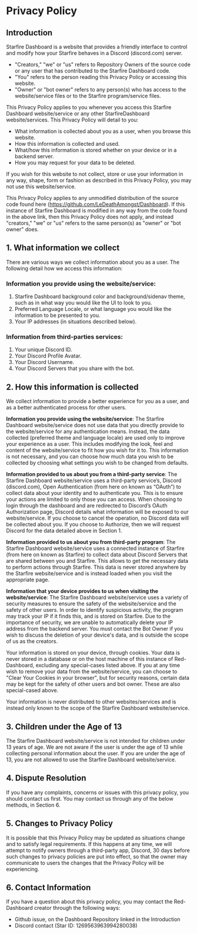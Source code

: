 # Privacy Policy

## Introduction
Starfire Dashboard is a website that provides a friendly interface to control and modify how your Starfire behaves in a Discord (discord.com) server.
- "Creators," "we" or "us" refers to Repository Owners of the source code or any user that has contributed to the Starfire Dashboard code.
- "You" refers to the person reading this Privacy Policy or accessing this website.
- "Owner" or "bot owner" refers to any person(s) who has access to the website/service files or to the Starfire program/service files.

This Privacy Policy applies to you whenever you access this Starfire Dashboard website/service or any other StarfireDashboard website/services. This Privacy Policy will detail to you:
- What information is collected about you as a user, when you browse this website.
- How this information is collected and used.
- What/how this information is stored whether on your device or in a backend server.
- How you may request for your data to be deleted.

If you wish for this website to not collect, store or use your information in any way, shape, form or fashion as described in this Privacy Policy, you may not use this website/service.

This Privacy Policy applies to any unmodified distribution of the source code found here (https://github.com/LeDeathAmongst/Dashboard).  If this instance of Starfire Dashboard is modified in any way from the code found in the above link, then this Privacy Policy does not apply, and instead "creators," "we" or "us" refers to the same person(s) as "owner" or "bot owner" does.

## 1. What information we collect
There are various ways we collect information about you as a user. The following detail how we access this information:

### Information you provide using the website/service:
1. Starfire Dashboard background color and background/sidenav theme, such as in what way you would like the UI to look to you.
2. Preferred Language Locale, or what language you would like the information to be presented to you.
3. Your IP addresses (in situations described below).

### Information from third-parties services:
1. Your unique Discord ID.
2. Your Discord Profile Avatar.
3. Your Discord Username.
4. Your Discord Servers that you share with the bot.

## 2. How this information is collected
We collect information to provide a better experience for you as a user, and as a better authenticated process for other users.

**Information you provide using the website/service**: The Starfire Dashboard website/service does not use data that you directly provide to the website/service for any authentication means. Instead, the data collected (preferred theme and language locale) are used only to improve your experience as a user. This includes modifying the look, feel and content of the website/service to fit how you wish for it to. This information is not necessary, and you can choose how much data you wish to be collected by choosing what settings you wish to be changed from defaults.

**Information provided to us about you from a third-party service**: The Starfire Dashboard website/service uses a third-party service’s, Discord (discord.com), Open Authentication (from here on known as “OAuth”) to collect data about your identity and to authenticate you. This is to ensure your actions are limited to only those you can access. When choosing to login through the dashboard and are redirected to Discord’s OAuth Authorization page, Discord details what information will be exposed to our website/service. If you choose to cancel the operation, no Discord data will be collected about you. If you choose to Authorize, then we will request Discord for the data detailed above in Section 1.

**Information provided to us about you from third-party program**: The Starfire Dashboard website/service uses a connected instance of Starfire (from here on known as Starfire) to collect data about Discord Servers that are shared between you and Starfire. This allows to get the necessary data to perform actions through Starfire. This data is never stored anywhere by the Starfire website/service and is instead loaded when you visit the appropriate page.

**Information that your device provides to us when visiting the website/service**: The Starfire Dashboard website/service uses a variety of security measures to ensure the safety of the website/service and the safety of other users. In order to identify suspicious activity, the program may track your IP if it finds this, and is stored on Starfire. Due to the importance of security, we are unable to automatically delete your IP address from the backend server. You must contact the Bot Owner if you wish to discuss the deletion of your device's data, and is outside the scope of us as the creators.

Your information is stored on your device, through cookies. Your data is never stored in a database or on the host machine of this instance of Red-Dashboard, excluding any special-cases listed above. If you at any time wish to remove your data from the website/service, you can choose to "Clear Your Cookies in your browser", but for security reasons, certain data may be kept for the safety of other users and bot owner. These are also special-cased above.

Your information is never distributed to other websites/services and is instead only known to the scope of the Starfire Dashboard website/service.

## 3. Children under the Age of 13
The Starfire Dashboard website/service is not intended for children under 13 years of age. We are not aware if the user is under the age of 13 while collecting personal information about the user. If you are under the age of 13, you are not allowed to use the Starfire Dashboard website/service.

## 4. Dispute Resolution
If you have any complaints, concerns or issues with this privacy policy, you should contact us first. You may contact us through any of the below methods, in Section 6.

## 5. Changes to Privacy Policy
It is possible that this Privacy Policy may be updated as situations change and to satisfy legal requirements. If this happens at any time, we will attempt to notify owners through a third-party app, Discord, 30 days before such changes to privacy policies are put into effect, so that the owner may communicate to users the changes that the Privacy Policy will be experiencing.

## 6. Contact Information
If you have a question about this privacy policy, you may contact the Red-Dashboard creator through the following ways:
- Github issue, on the Dashboard Repository linked in the Introduction
- Discord contact (Star ID: 1269563963994280038)
